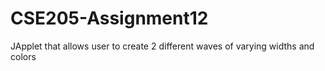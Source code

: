 # CSE205-Assignment12
JApplet that allows user to create 2 different waves of varying widths and colors 
